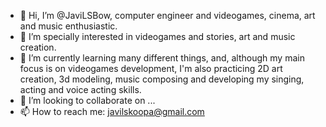 - 👋 Hi, I’m @JaviLSBow, computer engineer and videogames, cinema, art and music enthusiastic.
- 👀 I’m specially interested in videogames and stories, art and music creation.
- 🌱 I’m currently learning many different things, and, although my main focus is on videogames development, I'm also practicing 2D art creation, 3d modeling, music composing and developing my singing, acting and voice acting skills.
- 💞️ I’m looking to collaborate on ...
- 📫 How to reach me: javilskoopa@gmail.com

<!---
JaviLSBow/JaviLSBow is a ✨ special ✨ repository because its `README.md` (this file) appears on your GitHub profile.
You can click the Preview link to take a look at your changes.
--->
